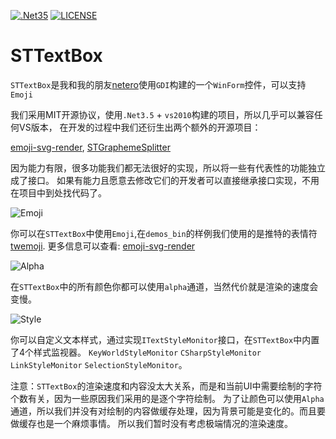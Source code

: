 [![.Net35](https://img.shields.io/badge/DotNet-3.5-blue)](https://www.microsoft.com/zh-cn/download/details.aspx?id=25150)
[![LICENSE](https://img.shields.io/badge/License-MIT-green)](https://github.com/DebugST/STNodeEditor/blob/main/LICENSE)

# STTextBox
`STTextBox`是我和我的朋友[netero](https://github.com/0x54164)使用`GDI`构建的一个`WinForm`控件，可以支持`Emoji`

我们采用MIT开源协议，使用`.Net3.5` + `vs2010`构建的项目，所以几乎可以兼容任何VS版本，
在开发的过程中我们还衍生出两个额外的开源项目：

[emoji-svg-render](https://github.com/DebugST/emoji-svg-render), 
[STGraphemeSplitter](https://github.com/DebugST/STGraphemeSplitter)

因为能力有限，很多功能我们都无法很好的实现，所以将一些有代表性的功能独立成了接口。
如果有能力且愿意去修改它们的开发者可以直接继承接口实现，不用在项目中到处找代码了。

![Emoji](https://s3.bmp.ovh/imgs/2022/08/01/870c128600fcaf5b.png)

你可以在`STTextBox`中使用`Emoji`,在`demos_bin`的样例我们使用的是推特的表情符[twemoji](https://github.com/twitter/twemoji).
更多信息可以查看: [emoji-svg-render](https://github.com/DebugST/emoji-svg-render)

![Alpha](https://s3.bmp.ovh/imgs/2022/08/01/9adb88ed6966ba5b.png)

在`STTextBox`中的所有颜色你都可以使用`alpha`通道，当然代价就是渲染的速度会变慢。

![Style](https://s3.bmp.ovh/imgs/2022/08/01/d18e93176e4a4e48.png)

你可以自定义文本样式，通过实现`ITextStyleMonitor`接口，在`STTextBox`中内置了4个样式监视器。
`KeyWorldStyleMonitor` `CSharpStyleMonitor` `LinkStyleMonitor` `SelectionStyleMonitor`。

注意：`STTextBox`的渲染速度和内容没太大关系，而是和当前UI中需要绘制的字符个数有关，因为一些原因我们采用的是逐个字符绘制。
为了让颜色可以使用`Alpha`通道，所以我们并没有对绘制的内容做缓存处理，因为背景可能是变化的。而且要做缓存也是一个麻烦事情。
所以我们暂时没有考虑极端情况的渲染速度。

